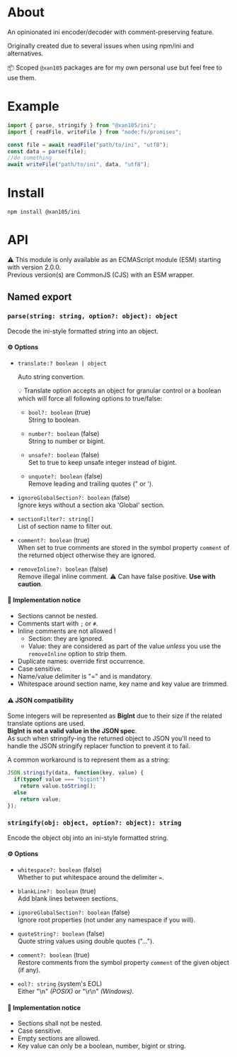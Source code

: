 About
=====

An opinionated ini encoder/decoder with comment-preserving feature.

Originally created due to several issues when using npm/ini and alternatives.

📦 Scoped `@xan105` packages are for my own personal use but feel free to use them.

Example
=======

```js
import { parse, stringify } from "@xan105/ini";
import { readFile, writeFile } from "node:fs/promises";

const file = await readFile("path/to/ini", "utf8");
const data = parse(file);
//do something
await writeFile("path/to/ini", data, "utf8");
```

Install
=======

```
npm install @xan105/ini
```

API
===

⚠️ This module is only available as an ECMAScript module (ESM) starting with version 2.0.0.<br />
Previous version(s) are CommonJS (CJS) with an ESM wrapper.

## Named export

### `parse(string: string, option?: object): object`

Decode the ini-style formatted string into an object.

#### ⚙️ Options

- `translate:? boolean | object`

  Auto string convertion.
  
  💡 Translate option accepts an object for granular control or a boolean which will force all following options to true/false:
  
  + `bool?: boolean` (true)<br />
    String to boolean.
    
  + `number?: boolean` (false)<br />
    String to number or bigint.
    
  + `unsafe?: boolean` (false)<br />
    Set to true to keep unsafe integer instead of bigint.
    
  + `unquote?: boolean` (false)<br />
    Remove leading and trailing quotes (" or ').

- `ignoreGlobalSection?: boolean` (false)<br />
  Ignore keys without a section aka 'Global' section.
  
- `sectionFilter?: string[]`<br />
  List of section name to filter out.
  
- `comment?: boolean` (true)<br />
  When set to true comments are stored in the symbol property `comment` of the returned object otherwise they are ignored.
  
- `removeInline?: boolean` (false)<br />
  Remove illegal inline comment. ⚠️ Can have false positive. **Use with caution**.

#### 📝 Implementation notice

- Sections cannot be nested.
- Comments start with `;` or `#`.
- Inline comments are not allowed !
  + Section: they are ignored.
  + Value: they are considered as part of the value _unless_ you use the `removeInline` option to strip them.
- Duplicate names: override first occurrence.
- Case sensitive.
- Name/value delimiter is "=" and is mandatory.
- Whitespace around section name, key name and key value are trimmed.

#### ⚠️ JSON compatibility

Some integers will be represented as **BigInt** due to their size if the related translate options are used.<br/>
**BigInt is not a valid value in the JSON spec**.<br/>
As such when stringify-ing the returned object to JSON you'll need to handle the JSON stringify replacer function to prevent it to fail.

A common workaround is to represent them as a string:

```js
JSON.stringify(data, function(key, value) {
  if(typeof value === "bigint")
    return value.toString();
  else
    return value;
});
```

### `stringify(obj: object, option?: object): string`

Encode the object obj into an ini-style formatted string.

#### ⚙️ Options

- `whitespace?: boolean` (false)<br />
  Whether to put whitespace around the delimiter `=`.
  
- `blankLine?: boolean` (true)<br />
  Add blank lines between sections.

- `ignoreGlobalSection?: boolean` (false)<br />
  Ignore root properties (not under any namespace if you will).
  
- `quoteString?: boolean` (false)<br />
  Quote string values using double quotes ("...").
  
- `comment?: boolean` (true)<br />
  Restore comments from the symbol property `comment` of the given object (if any).
  
- `eol?: string` (system's EOL)<br />
  Either "\n" _(POSIX)_ or "\r\n" _(Windows)_.

#### 📝 Implementation notice

- Sections shall not be nested.
- Case sensitive.
- Empty sections are allowed.
- Key value can only be a boolean, number, bigint or string.
